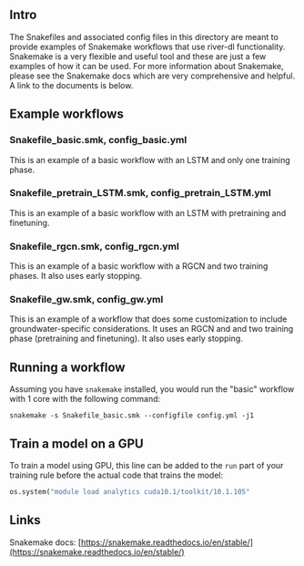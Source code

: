 ## Intro
The Snakefiles and associated config files in this directory are meant to provide examples of Snakemake workflows that use river-dl functionality. Snakemake is a very flexible and useful tool and these are just a few examples of how it can be used. For more information about Snakemake, please see the Snakemake docs which are very comprehensive and helpful. A link to the documents is below.

## Example workflows
### Snakefile_basic.smk, config_basic.yml
This is an example of a basic workflow with an LSTM and only one training phase.

### Snakefile_pretrain_LSTM.smk, config_pretrain_LSTM.yml
This is an example of a basic workflow with an LSTM with pretraining and finetuning.

### Snakefile_rgcn.smk, config_rgcn.yml
This is an example of a basic workflow with a RGCN and two training phases. It also uses early stopping.

### Snakefile_gw.smk, config_gw.yml
This is an example of a workflow that does some customization to include groundwater-specific considerations. It uses an RGCN and and two training phase (pretraining and finetuning). It also uses early stopping.

## Running a workflow
Assuming you have `snakemake` installed, you would run the "basic" workflow with 1 core with the following command: 

```
snakemake -s Snakefile_basic.smk --configfile config.yml -j1
```

## Train a model on a GPU
To train a model using GPU, this line can be added to the `run` part of your training rule before the actual code that trains the model:
```python
os.system("module load analytics cuda10.1/toolkit/10.1.105"
```

## Links
Snakemake docs: [https://snakemake.readthedocs.io/en/stable/](https://snakemake.readthedocs.io/en/stable/)


